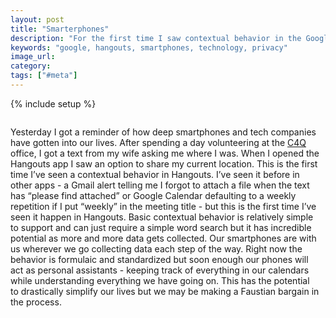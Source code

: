 ```yaml
---
layout: post
title: "Smarterphones"
description: "For the first time I saw contextual behavior in the Google Hangouts app when my wife asked me where I was. The app gave me the helpful option of sharing my location."
keywords: "google, hangouts, smartphones, technology, privacy"
image_url:
category:
tags: ["#meta"]
---
```

{% include setup %}

<amp-img src="{{ IMG_PATH }}google-where-you-at.png" width="400px" style="float:right; padding-right: 10px" width="894" height="444" layout="responsive">

Yesterday I got a reminder of how deep smartphones and tech companies have gotten into our lives. After spending a day volunteering at the <a href="http://www.c4q.nyc/" target="_blank">C4Q</a> office, I got a text from my wife asking me where I was. When I opened the Hangouts app I saw an option to share my current location. This is the first time I’ve seen a contextual behavior in Hangouts. I’ve seen it before in other apps - a Gmail alert telling me I forgot to attach a file when the text has “please find attached” or Google Calendar defaulting to a weekly repetition if I put “weekly” in the meeting title - but this is the first time I’ve seen it happen in Hangouts. Basic contextual behavior is relatively simple to support and can just require a simple word search but it has incredible potential as more and more data gets collected. Our smartphones are with us wherever we go collecting data each step of the way. Right now the behavior is formulaic and standardized but soon enough our phones will act as personal assistants - keeping track of everything in our calendars while understanding everything we have going on. This has the potential to drastically simplify our lives but we may be making a Faustian bargain in the process.